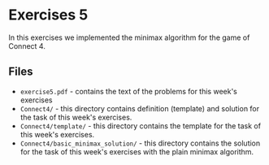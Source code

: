 # Exercises 5

In this exercises we implemented the minimax algorithm for the game of Connect 4.

## Files

- `exercise5.pdf` - contains the text of the problems for this week's exercises
- `Connect4/` - this directory contains definition (template) and solution for the task of this week's exercises.
- `Connect4/template/` - this directory contains the template for the task of this week's exercises.
- `Connect4/basic_minimax_solution/` - this directory contains the solution for the task of this week's exercises with the plain minimax algorithm.